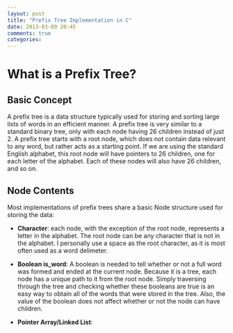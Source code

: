```yaml
---
layout: post
title: "Prefix Tree Implementation in C"
date: 2013-03-09 20:45
comments: true
categories: 
---
```


What is a Prefix Tree?
======================

Basic Concept
-------------

A prefix tree is a data structure typically used for storing and sorting
large lists of words in an efficient manner. A prefix tree is very similar
to a standard binary tree, only with each node having 26 children instead of
just 2. A prefix tree starts with a root node, which does not contain data
relevant to any word, but rather acts as a starting point. If we are using
the standard English alphabet, this root node will have pointers to 26 children,
one for each letter of the alphabet. Each of these nodes will also have 26 
children, and so on.

Node Contents
-------------

Most implementations of prefix trees share a basic Node structure used for 
storing the data:

- **Character**: each node, with the exception of the root node, represents a
letter in the alphabet. The root node can be any character that is not in the
alphabet. I personally use a space as the root character, as it is most often 
used as a word delimeter.

- **Boolean is_word**: A boolean is needed to tell whether or not a full word
was formed and ended at the current node. Because it is a tree, each node has a
unique path to it from the root node. Simply traversing through the tree and
checking whether these booleans are true is an easy way to obtain all of the 
words that were stored in the tree. Also, the value of the boolean does not 
affect whether or not the node can have children.

- **Pointer Array/Linked List**: 
